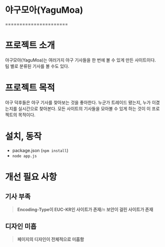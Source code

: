 # 야구모아(YaguMoa)
======================

# 프로젝트 소개
야구모아(YaguMoa)는 여러가지 야구 기사들을 한 번에 볼 수 있게 만든 사이트이다. 팀 별로 분류된 기사를 볼 수도 있다.

# 프로젝트 목적
야구 덕후들은 야구 기사를 찾아보는 것을 좋아한다. 누군가 트레이드 됐는지, 누가 이겼는지를 실시간으로 찾아본다. 모든 사이트의 기사들을 모아볼 수 있게 하는 것이 이 프로젝트의 목적이다.

# 설치, 동작
* package.json (`npm install`)
* `node app.js`

# 개선 필요 사항
## 기사 부족
> **Encoding-Type이 EUC-KR인 사이트가 존재**/n
> **보안이 걸린 사이트가 존재**

## 디자인 미흡
> **페이지의 디자인이 전체적으로 미흡함**